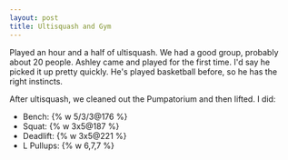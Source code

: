 ```yaml
---
layout: post
title: Ultisquash and Gym
---
```


Played an hour and a half of ultisquash. We had a good group, probably about 20 people. Ashley came and played for the first time. I'd say he picked it up pretty quickly. He's played basketball before, so he has the right instincts.

After ultisquash, we cleaned out the Pumpatorium and then lifted. I did:

- Bench: {% w 5/3/3@176 %}
- Squat: {% w 3x5@187 %}
- Deadlift: {% w 3x5@221 %}
- L Pullups: {% w 6,7,7 %}
